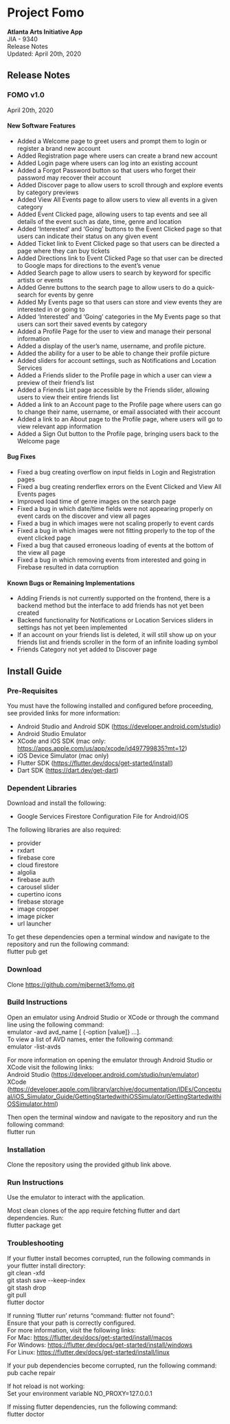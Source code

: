 # Project Fomo
**Atlanta Arts Initiative App**  
JIA - 9340  
Release Notes  
Updated: April 20th, 2020  

## Release Notes

### FOMO v1.0
April 20th, 2020
#### New Software Features
- Added a Welcome page to greet users and prompt them to login or register a brand new account
- Added Registration page where users can create a brand new account
- Added Login page where users can log into an existing account
- Added a Forgot Password button so that users who forget their password may recover their account
- Added Discover page to allow users to scroll through and explore events by category previews
- Added View All Events page to allow users to view all events in a given category
- Added Event Clicked page, allowing users to tap events and see all details of the event such as date, time, genre and location
- Added ‘Interested’ and ‘Going’ buttons to the Event Clicked page so that users can indicate their status on any given event
- Added Ticket link to Event Clicked page so that users can be directed a page where they can buy tickets
- Added Directions link to Event Clicked Page so that user can be directed to Google maps for directions to the event’s venue
- Added Search page to allow users to search by keyword for specific artists or events
- Added Genre buttons to the search page to allow users to do a quick-search for events by genre
- Added My Events page so that users can store and view events they are interested in or going to
- Added ‘Interested’ and ‘Going’ categories in the My Events page so that users can sort their saved events by category
- Added a Profile Page for the user to view and manage their personal information
- Added a display of the user’s name, username, and profile picture.
- Added the ability for a user to be able to change their profile picture
- Added sliders for account settings, such as Notifications and Location Services
- Added a Friends slider to the Profile page in which a user can view a preview of their friend’s list
- Added a Friends List page accessible by the Friends slider, allowing users to view their entire friends list
- Added a link to an Account page to the Profile page where users can go to change their name, username, or email associated with their account
- Added a link to an About page to the Profile page, where users will go to view relevant app information
- Added a Sign Out button to the Profile page, bringing users back to the Welcome page

#### Bug Fixes
- Fixed a bug creating overflow on input fields in Login and Registration pages
- Fixed a bug creating renderflex errors on the Event Clicked and View All Events pages
- Improved load time of genre images on the search page
- Fixed a bug in which date/time fields were not appearing properly on event cards on the discover and view all pages
- Fixed a bug in which images were not scaling properly to event cards
- Fixed a bug in which images were not fitting properly to the top of the event clicked page
- Fixed a bug that caused erroneous loading of events at the bottom of the view all page
- Fixed a bug in which removing events from interested and going in Firebase resulted in data corruption


#### Known Bugs or Remaining Implementations
- Adding Friends is not currently supported on the frontend, there is a backend method but the interface to add friends has not yet been created
- Backend functionality for Notifications or Location Services sliders in settings has not yet been implemented
- If an account on your friends list is deleted, it will still show up on your friends list and friends scroller in the form of an infinite loading symbol
- Friends Category not yet added to Discover page



## Install Guide
### Pre-Requisites
You must have the following installed and configured before proceeding, see provided links for more information:
- Android Studio and Android SDK (https://developer.android.com/studio)
- Android Studio Emulator
- XCode and iOS SDK (mac only: https://apps.apple.com/us/app/xcode/id497799835?mt=12)
- iOS Device Simulator (mac only)
- Flutter SDK (https://flutter.dev/docs/get-started/install)
- Dart SDK (https://dart.dev/get-dart)

### Dependent Libraries
Download and install the following:
- Google Services Firestore Configuration File for Android/iOS  
  
The following libraries are also required:  
- provider
- rxdart
- firebase core
- cloud firestore
- algolia
- firebase auth
- carousel slider
- cupertino icons
- firebase storage
- image cropper
- image picker
- url launcher

To get these dependencies open a terminal window and navigate to the repository and run the following command:  
	flutter pub get

### Download
Clone https://github.com/mjbernet3/fomo.git

### Build Instructions
Open an emulator using Android Studio or XCode or through the command line using the following command:  
	emulator -avd avd_name [ {-option [value]} …].  
To view a list of AVD names, enter the following command:  
	emulator -list-avds  
  
For more information on opening the emulator through Android Studio or XCode visit the following links:  
	Android Studio (https://developer.android.com/studio/run/emulator)  
	XCode
(https://developer.apple.com/library/archive/documentation/IDEs/Conceptual/iOS_Simulator_Guide/GettingStartedwithiOSSimulator/GettingStartedwithiOSSimulator.html)  

Then open the terminal window and navigate to the repository and run the following command:  
	flutter run  

### Installation
Clone the repository using the provided github link above.

### Run Instructions
Use the emulator to interact with the application.  
  
Most clean clones of the app require fetching flutter and dart dependencies. Run:  
	flutter package get

### Troubleshooting
If your flutter install becomes corrupted, run the following commands in your flutter install directory:  
	git clean -xfd  
	git stash save --keep-index  
	git stash drop  
	git pull  
	flutter doctor  
  
If running ‘flutter run’ returns “command: flutter not found”:  
	Ensure that your path is correctly configured.  
	For more information, visit the following links:  
		For Mac: https://flutter.dev/docs/get-started/install/macos  
		For Windows: https://flutter.dev/docs/get-started/install/windows  
		For Linux: https://flutter.dev/docs/get-started/install/linux  
  
If your pub dependencies become corrupted, run the following command:  
	pub cache repair  
  
If hot reload is not working:  
Set your environment variable NO_PROXY=127.0.0.1  
  
If missing flutter dependencies, run the following command:  
flutter doctor  
